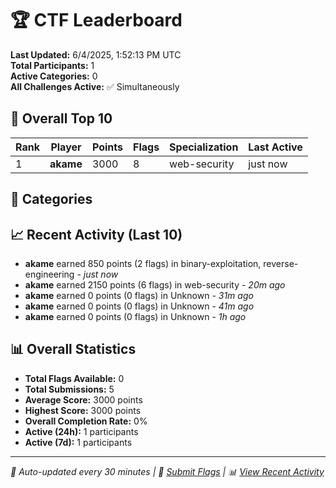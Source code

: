# 🏆 CTF Leaderboard

**Last Updated:** 6/4/2025, 1:52:13 PM UTC  
**Total Participants:** 1  
**Active Categories:** 0  
**All Challenges Active:** ✅ Simultaneously  

## 🥇 Overall Top 10

| Rank | Player | Points | Flags | Specialization | Last Active |
|------|--------|--------|-------|---------------|-------------|
| 1 | **akame** | 3000 | 8 | web-security | just now |

## 🎯 Categories



## 📈 Recent Activity (Last 10)

- **akame** earned 850 points (2 flags) in binary-exploitation, reverse-engineering - *just now*
- **akame** earned 2150 points (6 flags) in web-security - *20m ago*
- **akame** earned 0 points (0 flags) in Unknown - *31m ago*
- **akame** earned 0 points (0 flags) in Unknown - *41m ago*
- **akame** earned 0 points (0 flags) in Unknown - *1h ago*

## 📊 Overall Statistics

- **Total Flags Available:** 0
- **Total Submissions:** 5
- **Average Score:** 3000 points
- **Highest Score:** 3000 points
- **Overall Completion Rate:** 0%
- **Active (24h):** 1 participants
- **Active (7d):** 1 participants

---
*🤖 Auto-updated every 30 minutes | 🚩 [Submit Flags](https://github.com/MyCyberPlayground/my-cyber-playground-ctf/issues/new) | 📊 [View Recent Activity](recent-activity.md)*
